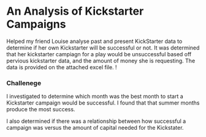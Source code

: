 # An Analysis of Kickstarter Campaigns
Helped my friend Louise analyse past and present KickStarter data to determine if her own Kickstarter will be successful or not.
It was determined that her kickstarter campiagn for a play would be unsuccessful based off pervious kickstarter data, and the amount of money she is requesting.
The data is provided on the attached excel file.
!
### Challenege
I investigated to determine which month was the best month to start a Kickstarter campaign would be successful. 
I found that that summer months produce the most success.

I also determined if there was a relationship between how successful a campaign was versus the amount of capital needed for the Kickstater. 
